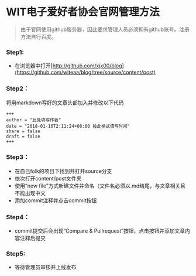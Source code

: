 # WIT电子爱好者协会官网管理方法
> 由于官网使用github服务器，因此要求管理人员必须拥有github账号。注册方法自行百度。

### Step1:
* 在浏览器中打开[http://github.com/xjx00/blog](https://github.com/witeaa/blog/tree/source/content/post)
### Step2：
将用markdown写好的文章头部加入并修改以下代码

```
+++
author = "此处填写作者"
date = "2018-01-16T2:11:24+08:00 按此格式填写时间" 
share = false
draft = false
+++
```
### Step3：
* 在自己folk的项目下找到并打开source分支
* 依次打开content/post文件夹
* 使用“new file”方式新建文件并命名（文件名必须以.md结尾，与文章相关且不能出现中文
* 添加commit注释并点击commit按钮
### Step4：
* commit提交后会出现“Compare & Pullrequest”按钮，点击按钮并添加文章内容注释后提交
### Step5:
* 等待管理员审核并上线发布




